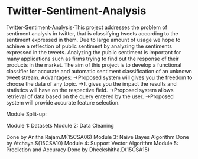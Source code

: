 # Twitter-Sentiment-Analysis
Twitter-Sentiment-Analysis-This project addresses the problem of sentiment analysis in twitter, that is classifying tweets according to the sentiment expressed in them. Due to large amount of usage we hope to achieve a reflection of public sentiment by analyzing the sentiments expressed in the tweets. Analyzing the public sentiment is important for many applications such as firms trying to find out the response of their products in the market. The aim of this project is to develop a functional classifier for accurate and automatic sentiment classification of an unknown tweet stream.
Advantages: ->Proposed system will gives you the freedom to choose the data of any topic. ->It gives you the impact the results and statistics will have on the respective field. ->Proposed system allows retrieval of data based on the query entered by the user. ->Proposed system will provide accurate feature selection.

Module Split-up:

Module 1: Datasets Module 2: Data Cleaning

Done by Anitha Rajam.M(15CSA06)
Module 3: Naive Bayes Algorithm Done by Atchaya.S(15CSA10) 
Module 4: Support Vector Algorithm Module 5: Prediction and Accuracy 
Done by Dheekshitha.D(15CSA15)
